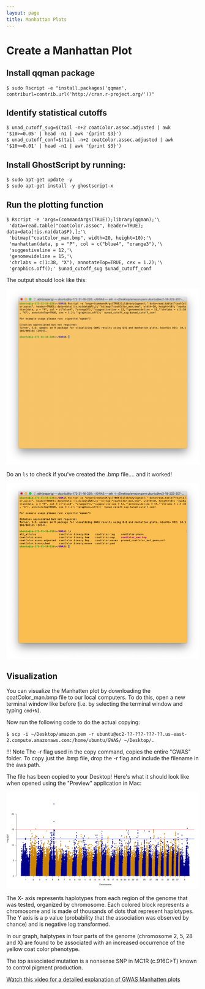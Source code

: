```yaml
---
layout: page
title: Manhattan Plots
---
```


Create a Manhattan Plot
===========================================

## Install qqman package

```
$ sudo Rscript -e "install.packages('qqman',  contriburl=contrib.url('http://cran.r-project.org/'))"
```

## Identify statistical cutoffs

```
$ unad_cutoff_sug=$(tail -n+2 coatColor.assoc.adjusted | awk '$10>=0.05' | head -n1 | awk '{print $3}')
$ unad_cutoff_conf=$(tail -n+2 coatColor.assoc.adjusted | awk '$10>=0.01' | head -n1 | awk '{print $3}')
```

## Install GhostScript by running:

```
$ sudo apt-get update -y
$ sudo apt-get install -y ghostscript-x
```

## Run the plotting function

```
$ Rscript -e 'args=(commandArgs(TRUE));library(qqman);'\
 'data=read.table("coatColor.assoc", header=TRUE); data=data[!is.na(data$P),];'\
 'bitmap("coatColor_man.bmp", width=20, height=10);'\
 'manhattan(data, p = "P", col = c("blue4", "orange3"),'\
 'suggestiveline = 12,'\
 'genomewideline = 15,'\
 'chrlabs = c(1:38, "X"), annotateTop=TRUE, cex = 1.2);'\
 'graphics.off();' $unad_cutoff_sug $unad_cutoff_conf
```

The output should look like this:

![](images/Final_Output.png)

Do an `ls` to check if you've created the .bmp file.... and it worked!

![](images/BMP.png)

## Visualization

You can visualize the Manhatten plot by downloading the coatColor_man.bmp file to our local computers. To do this, open a new terminal window like before (i.e. by selecting the terminal window and typing `cmd+N`).

Now run the following code to do the actual copying:

```
$ scp -i ~/Desktop/amazon.pem -r ubuntu@ec2-??-???-???-??.us-east-2.compute.amazonaws.com:/home/ubuntu/GWAS/ ~/Desktop/.
```
!!! Note
    The -r flag used in the copy command, copies the entire "GWAS" folder. To copy just the .bmp file, drop the -r flag and include the filename in the aws path.


The file has been copied to your Desktop! Here's what it should look like when opened using the "Preview" application in Mac:

![](images/coatColor_man.png)

The X- axis represents haplotypes from each region of the genome that was tested, organized by chromosome. Each colored block represents a chromosome and is made of thousands of dots that represent haplotypes. The Y axis is a p value (probability that the association was observed by chance) and is negative log transformed.

In our graph, halptypes in four parts of the genome (chromosome 2, 5, 28 and X) are found to be associated with an increased occurrence of the yellow coat color phenotype.

The top associated mutation is a nonsense SNP in MC1R (c.916C>T) known to control pigment production.

[Watch this video for a detailed explanation of GWAS Manhatten plots](https://www.google.com/search?q=how+to+read+a+manhattan+plot&oq=how+to+read+a+manhattan+plot&aqs=chrome..69i57.7911j0j4&sourceid=chrome&ie=UTF-8#kpvalbx=_tXIPX9mmFsmT0PEP64-OkAk26)
